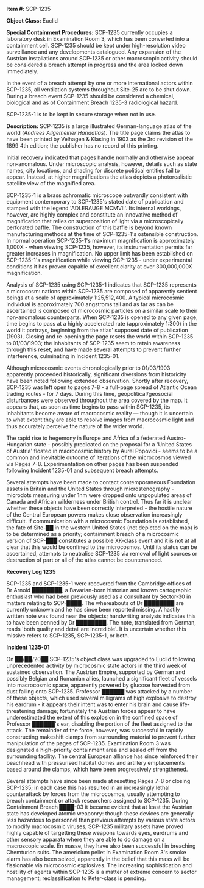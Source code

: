 **Item #:** SCP-1235

**Object Class:** Euclid

**Special Containment Procedures:** SCP-1235 currently occupies a laboratory desk in Examination Room 3, which has been converted into a containment cell. SCP-1235 should be kept under high-resolution video surveillance and any developments catalogued. Any expansion of the Austrian installations around SCP-1235 or other macroscopic activity should be considered a breach attempt in progress and the area locked down immediately.

In the event of a breach attempt by one or more international actors within SCP-1235, all ventilation systems throughout Site-25 are to be shut down. During a breach event SCP-1235 should be considered a chemical, biological and as of Containment Breach 1235-3 radiological hazard.

SCP-1235-1 is to be kept in secure storage when not in use.

**Description:** SCP-1235 is a large illustrated German-language atlas of the world (_Andrees Allgemeiner Handatlas_). The title page claims the atlas to have been printed by Velhagen & Klasing in 1903 as the 3rd revision of the 1899 4th edition; the publisher has no record of this printing.

Initial recovery indicated that pages handle normally and otherwise appear non-anomalous. Under microscopic analysis, however, details such as state names, city locations, and shading for discrete political entities fail to appear. Instead, at higher magnifications the atlas depicts a photorealistic satellite view of the magnified area.

SCP-1235-1 is a brass achromatic microscope outwardly consistent with equipment contemporary to SCP-1235's stated date of publication and stamped with the legend 'ADLERAUGE MCMVII'. Its internal workings, however, are highly complex and constitute an innovative method of magnification that relies on superposition of light via a microscopically perforated baffle. The construction of this baffle is beyond known manufacturing methods at the time of SCP-1235-1's ostensible construction. In normal operation SCP-1235-1's maximum magnification is approximately 1,000X - when viewing SCP-1235, however, its instrumentation permits far greater increases in magnification. No upper limit has been established on SCP-1235-1's magnification while viewing SCP-1235 - under experimental conditions it has proven capable of excellent clarity at over 300,000,000X magnification.

Analysis of SCP-1235 using SCP-1235-1 indicates that SCP-1235 represents a microcosm: nations within SCP-1235 are composed of apparently sentient beings at a scale of approximately 1:25,512,400. A typical microcosmic individual is approximately 700 angstroms tall and as far as can be ascertained is composed of microcosmic particles on a similar scale to their non-anomalous counterparts. When SCP-1235 is opened to any given page, time begins to pass at a highly accelerated rate (approximately 1:300) in the world it portrays, beginning from the atlas' supposed date of publication (1903). Closing and re-opening the page resets the world within SCP-1235 to 01/03/1903; the inhabitants of SCP-1235 seem to retain awareness through this reset, and have made several attempts to prevent further interference, culminating in Incident 1235-01.

Although microcosmic events chronologically prior to 01/03/1903 apparently proceeded historically, significant diversions from historicity have been noted following extended observation. Shortly after recovery, SCP-1235 was left open to pages 7-8 - a full-page spread of Atlantic Ocean trading routes - for 7 days. During this time, geopolitical/geosocial disturbances were observed throughout the area covered by the map. It appears that, as soon as time begins to pass within SCP-1235, its inhabitants become aware of macrocosmic reality — though it is uncertain to what extent they are able to resolve images from macrocosmic light and thus accurately perceive the nature of the wider world.

The rapid rise to hegemony in Europe and Africa of a federated Austro-Hungarian state - possibly predicated on the proposal for a 'United States of Austria' floated in macrocosmic history by Aurel Popovici - seems to be a common and inevitable outcome of iterations of the microcosmos viewed via Pages 7-8. Experimentation on other pages has been suspended following Incident 1235-01 and subsequent breach attempts.

Several attempts have been made to contact contemporaneous Foundation assets in Britain and the United States through microstenography - microdots measuring under 1nm were dropped onto unpopulated areas of Canada and African wilderness under British control. Thus far it is unclear whether these objects have been correctly interpreted - the hostile nature of the Central European powers makes close observation increasingly difficult. If communication with a microcosmic Foundation is established, the fate of Site-██ in the western United States (not depicted on the map) is to be determined as a priority; containment breach of a microcosmic version of SCP-███ constitutes a possible XK-class event and it is not at all clear that this would be confined to the microcosmos. Until its status can be ascertained, attempts to neutralise SCP-1235 via removal of light sources or destruction of part or all of the atlas cannot be countenanced.

**Recovery Log 1235**

SCP-1235 and SCP-1235-1 were recovered from the Cambridge offices of Dr Arnold ████████, a Bavarian-born historian and known cartographic enthusiast who had been previously used as a consultant by Sector-30 in matters relating to SCP-████. The whereabouts of Dr ████████ are currently unknown and he has since been reported missing. A hastily written note was found near the objects; handwriting analysis indicates this to have been penned by Dr ████████. The note, translated from German, reads 'both quality and detail are incredible'. It is uncertain whether this missive refers to SCP-1235, SCP-1235-1, or both.

**Incident 1235-01**

On ██/██/20██ SCP-1235's object class was upgraded to Euclid following unprecedented activity by microcosmic state actors in the third week of sustained observation. The Austrian Empire, supported by German and possibly Belgian and Romanian allies, launched a significant fleet of vessels into macrocosmic space, apparently powered by glucose harvested from dust falling onto SCP-1235. Professor ██████ was attacked by a number of these objects, which used several milligrams of high explosive to destroy his eardrum - it appears their intent was to enter his brain and cause life-threatening damage; fortunately the Austrian forces appear to have underestimated the extent of this explosion in the confined space of Professor ██████'s ear, disabling the portion of the fleet assigned to the attack. The remainder of the force, however, was successful in rapidly constructing makeshift clamps from surrounding material to prevent further manipulation of the pages of SCP-1235. Examination Room 3 was designated a high-priority containment area and sealed off from the surrounding facility. The central European alliance has since reinforced their beachhead with pressurised habitat domes and artillery emplacements based around the clamps, which have been progressively strengthened.

Several attempts have since been made at resetting Pages 7-8 or closing SCP-1235; in each case this has resulted in an increasingly lethal counterattack by forces from the microcosmos, usually attempting to breach containment or attack researchers assigned to SCP-1235. During Containment Breach ████-03 it became evident that at least the Austrian state has developed atomic weaponry: though these devices are generally less hazardous to personnel than previous attempts by various state actors to modify macrocosmic viruses, SCP-1235 military assets have proved highly capable of targetting these weapons towards eyes, eardrums and other sensory apparata where they are able to do damage on a macroscopic scale. En masse, they have also been successful in breaching Chemturion suits. The americium pellet in Examination Room 3's smoke alarm has also been seized, apparently in the belief that this mass will be fissionable via microcosmic explosives. The increasing sophistication and hostility of agents within SCP-1235 is a matter of extreme concern to sector management; reclassification to Keter-class is pending.
